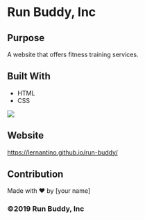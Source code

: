 # Run Buddy, Inc

## Purpose
A website that offers fitness training services. 

## Built With
* HTML
* CSS

![](Project1Demo.gif)

## Website
https://lernantino.github.io/run-buddy/

## Contribution
Made with ❤️ by [your name]

### ©️2019 Run Buddy, Inc 
